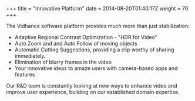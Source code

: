 +++
title = "Innovative Platform"
date = 2014-08-20T01:40:17Z
weight = 70
+++

The Vidhance software platform provides much more than just stabilization:

- Adaptive Regional Contrast Optimization - "HDR for Video"
- Auto Zoom and and Auto Follow of moving objects
- Automatic Cutting Suggestions, providing a clip worthy of sharing immediately.
- Elimination of blurry frames in the video
- Your innovative ideas to amaze users with camera-based apps and features

Our R&D team is constantly looking at new ways to enhance video and improve user experience, building on our established domain expertise.
